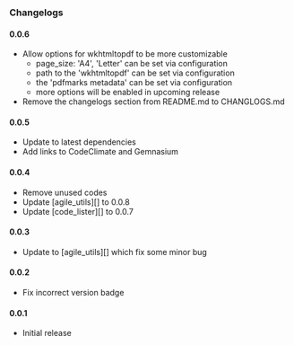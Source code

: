 ### Changelogs

#### 0.0.6

- Allow options for wkhtmltopdf to be more customizable
  * page_size: 'A4', 'Letter' can be set via configuration
  * path to the 'wkhtmltopdf' can be set via configuration
  * the 'pdfmarks metadata' can be set via configuration
  * more options will be enabled in upcoming release
- Remove the changelogs section from README.md to CHANGLOGS.md

#### 0.0.5

- Update to latest dependencies
- Add links to CodeClimate and Gemnasium

#### 0.0.4

- Remove unused codes
- Update [agile_utils][] to 0.0.8
- Update [code_lister][] to 0.0.7

#### 0.0.3

- Update to [agile_utils][] which fix some minor bug

#### 0.0.2

- Fix incorrect version badge

#### 0.0.1

- Initial release

[Ghostscript]: http://www.ghostscript.com/
[Wkhtmltopdf]: http://wkhtmltopdf.org/
